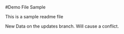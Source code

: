#Demo File Sample

This is a sample readme file

New Data on the updates branch.
Will cause a conflict.
